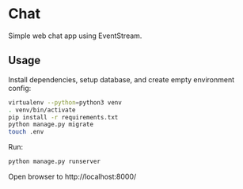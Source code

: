 # Chat

Simple web chat app using EventStream.



## Usage

Install dependencies, setup database, and create empty environment config:

```sh
virtualenv --python=python3 venv
. venv/bin/activate
pip install -r requirements.txt
python manage.py migrate
touch .env
```

Run:

```sh
python manage.py runserver
```

Open browser to http://localhost:8000/

